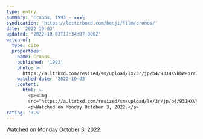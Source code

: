 ```yaml
---
type: entry
summary: 'Cronos, 1993 - ★★★½'
syndication: 'https://letterboxd.com/benji/film/cronos/'
date: '2022-10-03'
updated: '2022-10-03T17:34:07.000Z'
watch-of:
  type: cite
  properties:
    name: Cronos
    published: '1993'
    photo: >-
      https://a.ltrbxd.com/resized/sm/upload/lx/3r/jp/b4/93JHXVhbWEorrJpfG4kiScQ27wR-0-600-0-900-crop.jpg?v=f743157c0c
    watched-date: '2022-10-03'
    content:
      html: >-
        <p><img
        src="https://a.ltrbxd.com/resized/sm/upload/lx/3r/jp/b4/93JHXVhbWEorrJpfG4kiScQ27wR-0-600-0-900-crop.jpg?v=f743157c0c"/></p>
        <p>Watched on Monday October 3, 2022.</p>
rating: '3.5'
---
```

Watched on Monday October 3, 2022.
